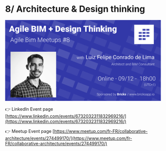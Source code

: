 # 8/ Architecture & Design thinking

![Luiz de Lima presentation of Design Thinking applies to architecture &amp; construction](../../.gitbook/assets/agile-bim-meetup-8-linkedin.png)

👉 LinkedIn Event page [https://www.linkedin.com/events/6732032311832969216/](https://www.linkedin.com/events/6732032311832969216/)

👉 Meetup Event page [https://www.meetup.com/fr-FR/collaborative-architecture/events/274499170/](https://www.meetup.com/fr-FR/collaborative-architecture/events/274499170/)

